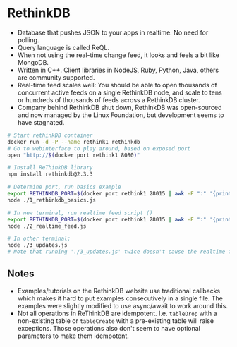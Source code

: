 # RethinkDB
- Database that pushes JSON to your apps in realtime. No need for polling.
- Query language is called ReQL.
- When not using the real-time change feed, it looks and feels a bit like MongoDB.
- Written in C++. Client libraries in NodeJS, Ruby, Python, Java, others are community supported.
- Real-time feed scales well: You should be able to open thousands of concurrent active feeds on a single RethinkDB node, and scale to tens or hundreds of thousands of feeds across a RethinkDB cluster.
- Company behind RethinkDB shut down, RethinkDB was open-sourced and now managed by the Linux Foundation, but development seems to have stagnated.

```sh
# Start rethinkDB container
docker run -d -P --name rethink1 rethinkdb
# Go to webinterface to play around, based on exposed port
open "http://$(docker port rethink1 8080)"

# Install ReThinkDB library
npm install rethinkdb@2.3.3

# Determine port, run basics example
export RETHINKDB_PORT=$(docker port rethink1 28015 | awk -F ":" '{print $2}'); echo $RETHINKDB_PORT
node ./1_rethinkdb_basics.js

# In new terminal, run realtime feed script ()
export RETHINKDB_PORT=$(docker port rethink1 28015 | awk -F ":" '{print $2}'); echo $RETHINKDB_PORT
node ./2_realtime_feed.js

# In other terminal:
node ./3_updates.js
# Note that running './3_updates.js' twice doesn't cause the realtime feed to update twice, those changes are idempotent.

```

## Notes

- Examples/tutorials on the RethinkDB website use traditional callbacks which makes it hard to put examples consecutively in a single file. The examples were slightly modified to use async/await to work around this.
- Not all operations in ReThinkDB are idempotent. I.e. ```tableDrop``` with a non-existing table or ```tableCreate``` with a pre-existing table will raise exceptions. Those operations also don't seem to have optional parameters to make them idempotent.
